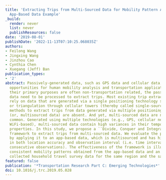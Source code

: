 ```yaml
---
title: 'Extracting Trips from Multi-Sourced Data for Mobility Pattern Analysis: An
  App-Based Data Example'
_build:
  render: never
  list: never
  publishResources: false
date: '2019-08-01'
publishDate: '2022-11-13T07:10:25.068035Z'
authors:
- Feilong Wang
- Jingxing Wang
- Jinzhou Cao
- Cynthia Chen
- Xuegang (Jeff) Ban
publication_types:
- '2'
abstract: Passively-generated data, such as GPS data and cellular data, bring tremendous
  opportunities for human mobility analysis and transportation applications. Since
  their primary purposes are often non-transportation related, the passively-generated
  data need to be processed to extract trips. Most existing trip extraction methods
  rely on data that are generated via a single positioning technology such as GPS
  or triangulation through cellular towers (thereby called single-sourced data), and
  methods to extract trips from data generated via multiple positioning technologies
  (or, multisourced data) are absent. And yet, multi-sourced data are now increasingly
  common. Generated using multiple technologies (e.g., GPS, cellular network- and
  WiFi-based), multi-sourced data contain high variances in their temporal and spatial
  properties. In this study, we propose a ``Divide, Conquer and Integrate'' (DCI)
  framework to extract trips from multi-sourced data. We evaluate the proposed framework
  by applying it to an app-based data, which is multisourced and has high variances
  in both location accuracy and observation interval (i.e. time interval between two
  consecutive observations). The effectiveness of the framework is illustrated by
  consistent mobility patterns obtained from the app-based data and an externally
  collected household travel survey data for the same region and the same period.
featured: false
publication: '*Transportation Research Part C: Emerging Technologies*'
doi: 10.1016/j.trc.2019.05.028
---
```


